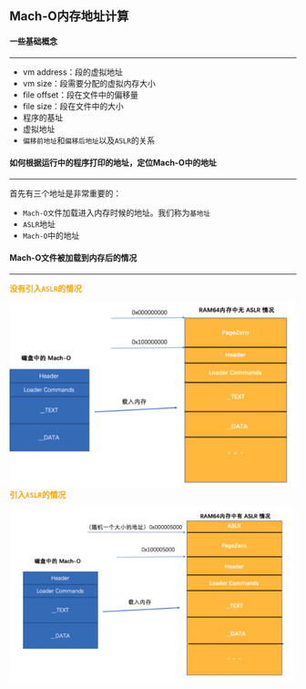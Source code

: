 ## Mach-O内存地址计算



#### 一些基础概念

-----

- vm address：段的虚拟地址
- vm size：段需要分配的虚拟内存大小
- file offset：段在文件中的偏移量
- file size：段在文件中的大小
- 程序的基址
- 虚拟地址
- `偏移前地址`和`偏移后地址`以及`ASLR`的关系



#### 如何根据运行中的程序打印的地址，定位Mach-O中的地址

-----------

首先有三个地址是非常重要的：

- `Mach-O文`件加载进入内存时候的地址。我们称为`基地址`
- `ASLR`地址
- `Mach-O`中的地址



#### Mach-O文件被加载到内存后的情况

-----

<font color='orange'>**没有引入`ASLR`的情况**</font>

<img src='./img/12.png' align=left width=500>

<font color='orange'>**引入`ASLR`的情况**</font>

<img src='./img/13.png' align=left width=500>

